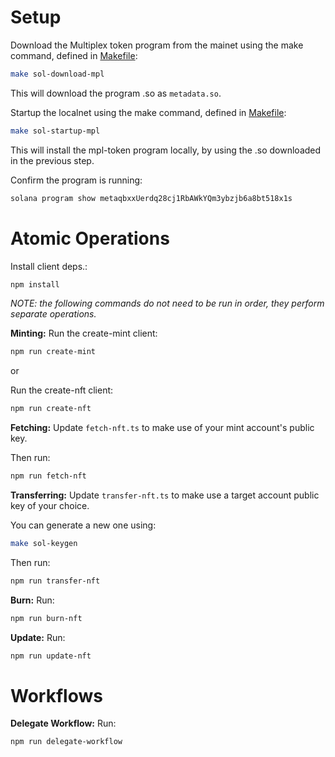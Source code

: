 # Setup
Download the Multiplex token program from the mainet using the make command, defined in [Makefile](../../Makefile):
```sh
make sol-download-mpl
```
This will download the program .so as `metadata.so`.

Startup the localnet using the make command, defined in [Makefile](../../Makefile):
```sh
make sol-startup-mpl
```
This will install the mpl-token program locally, by using the .so downloaded in the previous step.

Confirm the program is running:
```sh
solana program show metaqbxxUerdq28cj1RbAWkYQm3ybzjb6a8bt518x1s
```

# Atomic Operations
Install client deps.:
```sh
npm install
```
*NOTE: the following commands do not need to be run in order, they perform separate operations.*

**Minting:**
Run the create-mint client:
```sh
npm run create-mint
```

or

Run the create-nft client:
```sh
npm run create-nft
```

**Fetching:**
Update `fetch-nft.ts` to make use of your mint account's public key.

Then run:
```sh
npm run fetch-nft
```

**Transferring:**
Update `transfer-nft.ts` to make use a target account public key of your choice.

You can generate a new one using:
```sh
make sol-keygen
```

Then run:
```sh
npm run transfer-nft
```

**Burn:**
Run:
```sh
npm run burn-nft
```

**Update:**
Run:
```sh
npm run update-nft
```

# Workflows
**Delegate Workflow:**
Run:
```sh
npm run delegate-workflow
```